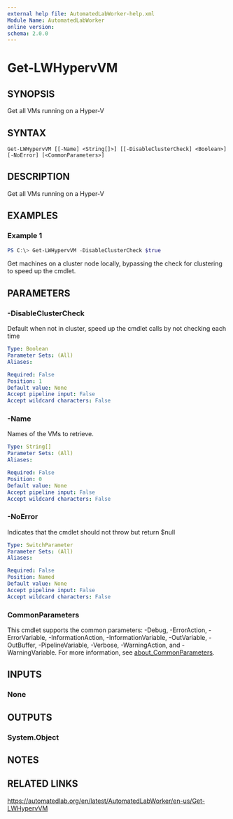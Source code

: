 ```yaml
---
external help file: AutomatedLabWorker-help.xml
Module Name: AutomatedLabWorker
online version:
schema: 2.0.0
---
```


# Get-LWHypervVM

## SYNOPSIS
Get all VMs running on a Hyper-V

## SYNTAX

```
Get-LWHypervVM [[-Name] <String[]>] [[-DisableClusterCheck] <Boolean>] [-NoError] [<CommonParameters>]
```

## DESCRIPTION
Get all VMs running on a Hyper-V

## EXAMPLES

### Example 1
```powershell
PS C:\> Get-LWHypervVM -DisableClusterCheck $true
```

Get machines on a cluster node locally, bypassing the check for clustering to
speed up the cmdlet.

## PARAMETERS

### -DisableClusterCheck
Default when not in cluster, speed up the cmdlet calls by not checking
each time

```yaml
Type: Boolean
Parameter Sets: (All)
Aliases:

Required: False
Position: 1
Default value: None
Accept pipeline input: False
Accept wildcard characters: False
```

### -Name
Names of the VMs to retrieve.

```yaml
Type: String[]
Parameter Sets: (All)
Aliases:

Required: False
Position: 0
Default value: None
Accept pipeline input: False
Accept wildcard characters: False
```

### -NoError
Indicates that the cmdlet should not throw but return $null

```yaml
Type: SwitchParameter
Parameter Sets: (All)
Aliases:

Required: False
Position: Named
Default value: None
Accept pipeline input: False
Accept wildcard characters: False
```

### CommonParameters
This cmdlet supports the common parameters: -Debug, -ErrorAction, -ErrorVariable, -InformationAction, -InformationVariable, -OutVariable, -OutBuffer, -PipelineVariable, -Verbose, -WarningAction, and -WarningVariable. For more information, see [about_CommonParameters](http://go.microsoft.com/fwlink/?LinkID=113216).

## INPUTS

### None

## OUTPUTS

### System.Object
## NOTES

## RELATED LINKS
https://automatedlab.org/en/latest/AutomatedLabWorker/en-us/Get-LWHypervVM
